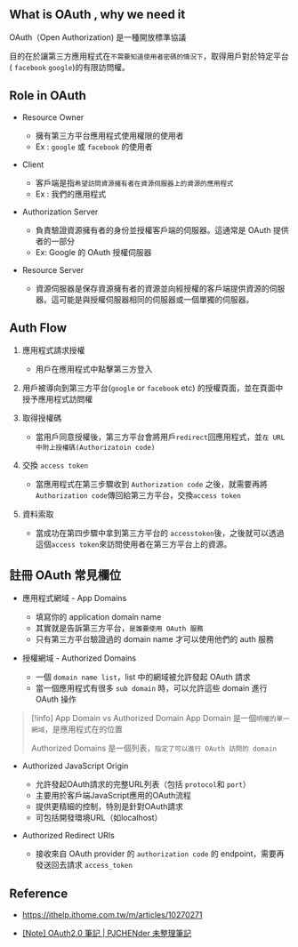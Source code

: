 
## What is OAuth , why we need it

OAuth（Open Authorization) 是一種開放標準協議

目的在於讓第三方應用程式在`不需要知道使用者密碼的情況下`，取得用戶對於特定平台( `facebook` `google`)的有限訪問權。


## Role in OAuth

+ Resource Owner
	+ 擁有第三方平台應用程式使用權限的使用者
	+ Ex : `google` 或 `facebook` 的使用者

+ Client
	+ 客戶端是指`希望訪問資源擁有者在資源伺服器上的資源的應用程式`
	+ Ex : 我們的應用程式

+ Authorization Server
	+ 負責驗證資源擁有者的身份並授權客戶端的伺服器。這通常是 OAuth 提供者的一部分
	+ Ex: Google 的 OAuth 授權伺服器

+ Resource Server
	+ 資源伺服器是保存資源擁有者的資源並向經授權的客戶端提供資源的伺服器。這可能是與授權伺服器相同的伺服器或一個單獨的伺服器。

## Auth Flow

1. 應用程式請求授權
	+ 用戶在應用程式中點擊第三方登入
	
2. 用戶被導向到第三方平台(`google` or `facebook` etc) 的授權頁面，並在頁面中授予應用程式訪問權

3. 取得授權碼
	+ 當用戶同意授權後，第三方平台會將用戶`redirect`回應用程式，並`在 URL 中附上授權碼(Authorizatoin code)`

4. 交換 `access token` 
	+ 當應用程式在第三步驟收到 `Authorization code` 之後，就需要再將`Authorization code`傳回給第三方平台，交換`access token`

5. 資料索取
	+ 當成功在第四步驟中拿到第三方平台的 `accesstoken`後，之後就可以透過這個`access token`來訪問使用者在第三方平台上的資源。
	

## 註冊 OAuth 常見欄位

+ 應用程式網域 - App Domains
	+ 填寫你的 application domain name
	+ 其實就是告訴第三方平台，`是誰要使用 OAuth 服務`
	+ 只有第三方平台驗證過的 domain name 才可以使用他們的 auth 服務

+ 授權網域 - Authorized Domains
	+ 一個 `domain name list`，list 中的網域被允許發起 OAuth 請求
	+ 當一個應用程式有很多 `sub domain` 時，可以允許這些 domain 進行 OAuth 操作

> [!info] App Domain vs Authorized Domain
> App Domain 是一個`明確的單一網域`，是應用程式在的位置
> 
> Authorized Domains 是一個列表，`指定了可以進行 OAuth 訪問的 domain`

+ Authorized JavaScript Origin
	- 允許發起OAuth請求的完整URL列表（包括 `protocol`和 `port`）
	- 主要用於客戶端JavaScript應用的OAuth流程
	- 提供更精細的控制，特別是針對OAuth請求
	- 可包括開發環境URL（如localhost）

+ Authorized Redirect URIs
	- 接收來自 OAuth provider 的 `authorization code` 的 endpoint，需要再發送回去請求 `access_token`

## Reference

+ https://ithelp.ithome.com.tw/m/articles/10270271

+ [[Note] OAuth2.0 筆記 | PJCHENder 未整理筆記](https://pjchender.dev/internet/note-oauth2/)